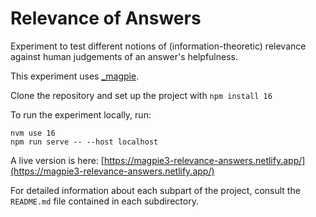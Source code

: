 # Relevance of Answers

Experiment to test different notions of (information-theoretic) relevance against human judgements of an answer's helpfulness.

This experiment uses [_magpie](https://magpie-experiments.org).

Clone the repository and set up the project with `npm install 16`

To run the experiment locally, run:
```
nvm use 16
npm run serve -- --host localhost
```

A live version is here: [https://magpie3-relevance-answers.netlify.app/](https://magpie3-relevance-answers.netlify.app/)

For detailed information about each subpart of the project, consult the `README.md` file contained in each subdirectory. 

